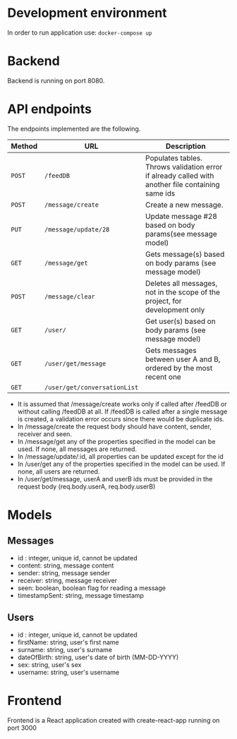 # Development environment

In order to run application use:
`docker-compose up`

# Backend

Backend is running on port 8080.

# API endpoints

The endpoints implemented are the following.

| Method | URL                          | Description                                                                                       |
| ------ | ---------------------------- | ------------------------------------------------------------------------------------------------- |
| `POST` | `/feedDB`                    | Populates tables. Throws validation error if already called with another file containing same ids |
| `POST` | `/message/create`            | Create a new message.                                                                             |
| `PUT`  | `/message/update/28`         | Update message #28 based on body params(see message model)                                        |
| `GET`  | `/message/get`               | Gets message(s) based on body params (see message model)                                          |
| `POST` | `/message/clear`             | Deletes all messages, not in the scope of the project, for development only                       |
| `GET`  | `/user/`                     | Get user(s) based on body params (see message model)                                              |
| `GET`  | `/user/get/message`          | Gets messages between user A and B, ordered by the most recent one                                |
| `GET`  | `/user/get/conversationList` |                                                                                                   |

- It is assumed that /message/create works only if called after /feedDB or without calling /feedDB at all. If /feedDB is called after a single message is
  created, a validation error occurs since there would be duplicate ids.
- In /message/create the request body should have content, sender, receiver and seen.
- In /message/get any of the properties specified in the model can be used. If none, all messages are returned.
- In /message/update/:id, all properties can be updated except for the id
- In /user/get any of the properties specified in the model can be used. If none, all users are returned.
- In /user/get/message, userA and userB ids must be provided in the request body (req.body.userA, req.body.userB)

# Models

## Messages

- id : integer, unique id, cannot be updated
- content: string, message content
- sender: string, message sender
- receiver: string, message receiver
- seen: boolean, boolean flag for reading a message
- timestampSent: string, message timestamp

## Users

- id : integer, unique id, cannot be updated
- firstName: string, user's first name
- surname: string, user's surname
- dateOfBirth: string, user's date of birth (MM-DD-YYYY)
- sex: string, user's sex
- username: string, user's username

# Frontend

Frontend is a React application created with create-react-app running on port 3000
